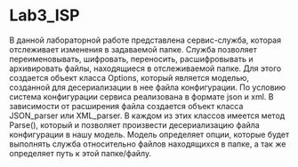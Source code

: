 # Lab3_ISP

В данной лабораторной работе представлена сервис-служба, которая отслеживает изменения в задаваемой папке. Служба позволяет переименовывать, шифровать, переносить, расшифровывать и архивировать файлы, находящиеся в отслеживаемой папке. Для этого создается объект класса Options, который является моделью, созданной для десериализации в нее файла конфигурации. По условию система конфигурации сервиса реализована в формате json и xml. В зависимости от расширения файла создается объект класса JSON_parser или XML_parser. В каждом из этих классов имеется метод Parse(), который и позволяет произвести десериализацию файла конфигурации в нашу модель. Модель определяет опции, которые будет выполнять служба относительно файлов находящихся в папке, а так же определяет путь к этой папке/файлу.
